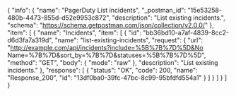 {
  "info": {
    "name": "PagerDuty List incidents",
    "_postman_id": "15e53258-480b-4473-855d-d52e9953c872",
    "description": "List existing incidents.",
    "schema": "https://schema.getpostman.com/json/collection/v2.0.0/"
  },
  "item": [
    {
      "name": "Incidents",
      "item": [
        {
          "id": "bb36bd10-a7af-4839-8cc2-d6d3fa7a319d",
          "name": "list-existing-incidents",
          "request": {
            "url": "http://example.com/api/incidents?include=%5B%7B%7D%5D&No Name=%7B%7D&sort_by=%7B%7D&statuses=%5B%7B%7D%5D",
            "method": "GET",
            "body": {
              "mode": "raw"
            },
            "description": "List existing incidents."
          },
          "response": [
            {
              "status": "OK",
              "code": 200,
              "name": "Response_200",
              "id": "13df0ba0-39fc-47bc-8c99-95bfdfd554a1"
            }
          ]
        }
      ]
    }
  ]
}